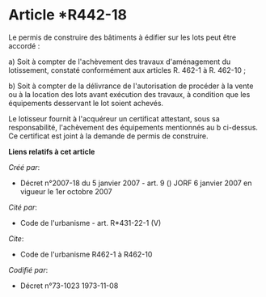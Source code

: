 # Article *R442-18

Le permis de construire des bâtiments à édifier sur les lots peut être accordé :

a) Soit à compter de l'achèvement des travaux d'aménagement du lotissement, constaté conformément aux articles R. 462-1 à R.
462-10 ;

b) Soit à compter de la délivrance de l'autorisation de procéder à la vente ou à la location des lots avant exécution des
travaux, à condition que les équipements desservant le lot soient achevés.

Le lotisseur fournit à l'acquéreur un certificat attestant, sous sa responsabilité, l'achèvement des équipements mentionnés
au b ci-dessus. Ce certificat est joint à la demande de permis de construire.

**Liens relatifs à cet article**

_Créé par_:

  - Décret n°2007-18 du 5 janvier 2007 - art. 9 () JORF 6 janvier 2007 en vigueur le 1er octobre 2007

_Cité par_:

  - Code de l'urbanisme - art. R*431-22-1 (V)

_Cite_:

  - Code de l'urbanisme R462-1 à R462-10

_Codifié par_:

  - Décret n°73-1023 1973-11-08
